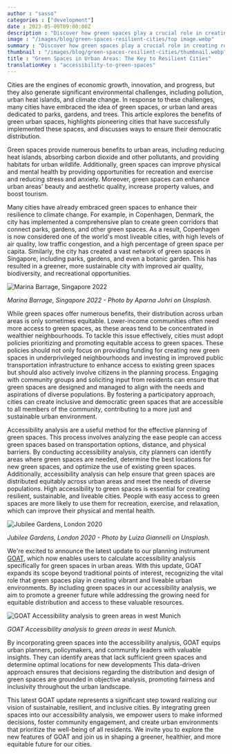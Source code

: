 ```yaml
---
author : "sasso"
categories : ["development"]
date : 2023-05-09T09:00:00Z
description : "Discover how green spaces play a crucial role in creating resilient and sustainable cities and how accessibility analysis can optimize the planning process and promote inclusivity for green urban spaces."
image : "/images/blog/green-spaces-resilient-cities/top image.webp"
summary : "Discover how green spaces play a crucial role in creating resilient and sustainable cities and how accessibility analysis can optimize the planning process and promote inclusivity for green urban spaces. "
thumbnail : "/images/blog/green-spaces-resilient-cities/thumbnail.webp"
title : "Green Spaces in Urban Areas: The Key to Resilient Cities"
translationKey : "accessibility-to-green-spaces"
---
```

Cities are the engines of economic growth, innovation, and progress, but they also generate significant environmental challenges, including pollution, urban heat islands, and climate change. In response to these challenges, many cities have embraced the idea of green spaces, or urban land areas dedicated to parks, gardens, and trees. This article explores the benefits of green urban spaces, highlights pioneering cities that have successfully implemented these spaces, and discusses ways to ensure their democratic distribution.   

Green spaces provide numerous benefits to urban areas, including reducing heat islands, absorbing carbon dioxide and other pollutants, and providing habitats for urban wildlife. Additionally, green spaces can improve physical and mental health by providing opportunities for recreation and exercise and reducing stress and anxiety. Moreover, green spaces can enhance urban areas' beauty and aesthetic quality, increase property values, and boost tourism.   

Many cities have already embraced green spaces to enhance their resilience to climate change. For example, in Copenhagen, Denmark, the city has implemented a comprehensive plan to create green corridors that connect parks, gardens, and other green spaces. As a result, Copenhagen is now considered one of the world's most liveable cities, with high levels of air quality, low traffic congestion, and a high percentage of green space per capita. Similarly, the city has created a vast network of green spaces in Singapore, including parks, gardens, and even a botanic garden. This has resulted in a greener, more sustainable city with improved air quality, biodiversity, and recreational opportunities.

![Marina Barrage, Singapore 2022](/images/blog/green-spaces-resilient-cities/Singapore.webp "Marina Barrage, Singapore 2022")

_Marina Barrage, Singapore 2022 - Photo by Aparna Johri on Unsplash._

While green spaces offer numerous benefits, their distribution across urban areas is only sometimes equitable. Lower-income communities often need more access to green spaces, as these areas tend to be concentrated in wealthier neighbourhoods. To tackle this issue effectively, cities must adopt policies prioritizing and promoting equitable access to green spaces. These policies should not only focus on providing funding for creating new green spaces in underprivileged neighbourhoods and investing in improved public transportation infrastructure to enhance access to existing green spaces but should also actively involve citizens in the planning process. Engaging with community groups and soliciting input from residents can ensure that green spaces are designed and managed to align with the needs and aspirations of diverse populations. By fostering a participatory approach, cities can create inclusive and democratic green spaces that are accessible to all members of the community, contributing to a more just and sustainable urban environment.  

Accessibility analysis are a useful method for the effective planning of green spaces. This process involves analyzing the ease people can access green spaces based on transportation options, distance, and physical barriers. By conducting accessibility analysis, city planners can identify areas where green spaces are needed, determine the best locations for new green spaces, and optimize the use of existing green spaces. Additionally, accessibility analysis can help ensure that green spaces are distributed equitably across urban areas and meet the needs of diverse populations. High accessibility to green spaces is essential for creating resilient, sustainable, and liveable cities. People with easy access to green spaces are more likely to use them for recreation, exercise, and relaxation, which can improve their physical and mental health. 

![Jubilee Gardens, London 2020](/images/blog/green-spaces-resilient-cities/London.webp "Jubilee Gardens, London 2020")

_Jubilee Gardens, London 2020 - Photo by Luiza Giannelli on Unsplash._

We're excited to announce the latest update to our planning instrument [GOAT](/../en/goat/ "What is GOAT?"), which now enables users to calculate accessibility analysis specifically for green spaces in urban areas. With this update, GOAT expands its scope beyond traditional points of interest, recognizing the vital role that green spaces play in creating vibrant and liveable urban environments. By including green spaces in our accessibility analysis, we aim to promote a greener future while addressing the growing need for equitable distribution and access to these valuable resources.

![GOAT Accessibility analysis to green areas in west Munich](/images/blog/green-spaces-resilient-cities/GOAT-print.png.webp "GOAT Accessibility analysis to green areas in west Munich")

_GOAT Accessibility analysis to green areas in west Munich._

By incorporating green spaces into the accessibility analysis, GOAT equips urban planners, policymakers, and community leaders with valuable insights. They can identify areas that lack sufficient green spaces and determine optimal locations for new developments This data-driven approach ensures that decisions regarding the distribution and design of green spaces are grounded in objective analysis, promoting fairness and inclusivity throughout the urban landscape.   

This latest GOAT update represents a significant step toward realizing our vision of sustainable, resilient, and inclusive cities. By integrating green spaces into our accessibility analysis, we empower users to make informed decisions, foster community engagement, and create urban environments that prioritize the well-being of all residents. We invite you to explore the new features of GOAT and join us in shaping a greener, healthier, and more equitable future for our cities. 